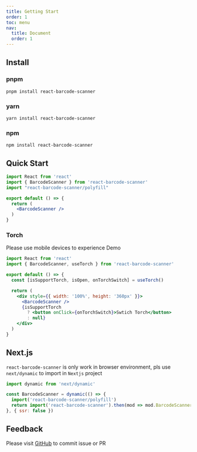 ```yaml
---
title: Getting Start
order: 1
toc: menu
nav:
  title: Document
  order: 1
---
```


## Install

### pnpm
```shell
pnpm install react-barcode-scanner
```

### yarn
```shell
yarn install react-barcode-scanner
```

### npm
```shell
npm install react-barcode-scanner
```

## Quick Start

```jsx | pure
import React from 'react'
import { BarcodeScanner } from 'react-barcode-scanner'
import "react-barcode-scanner/polyfill"

export default () => {
  return (
    <BarcodeScanner />
  )
}
```

### Torch
Please use mobile devices to experience Demo

```jsx | pure
import React from 'react'
import { BarcodeScanner, useTorch } from 'react-barcode-scanner'

export default () => {
  const [isSupportTorch, isOpen, onTorchSwitch] = useTorch()

  return (
    <div style={{ width: '100%', height: '360px' }}>
      <BarcodeScanner />
      {isSupportTorch
        ? <button onClick={onTorchSwitch}>Swtich Torch</button>
        : null}
    </div>
  )
}
```

## Next.js
`react-barcode-scanner` is only work in browser environment, pls use `next/dynamic` to import in `Nextjs` project

```js
import dynamic from 'next/dynamic'

const BarcodeScanner = dynamic(() => {
  import('react-barcode-scanner/polyfill')
  return import('react-barcode-scanner').then(mod => mod.BarcodeScanner)
}, { ssr: false })
```

## Feedback

Please visit [GitHub](https://github.com/preflower/react-barcode-scanner) to commit issue or PR
